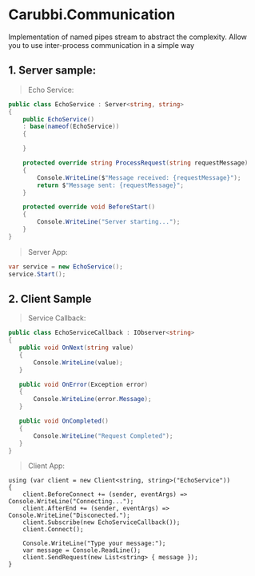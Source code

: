 # Carubbi.Communication
Implementation of named pipes stream to abstract the complexity. Allow you to use inter-process communication in a simple way

## 1. Server sample:

> Echo Service:
```csharp
public class EchoService : Server<string, string>
{
    public EchoService()
    : base(nameof(EchoService))
    {

    }

    protected override string ProcessRequest(string requestMessage)
    {
        Console.WriteLine($"Message received: {requestMessage}");
        return $"Message sent: {requestMessage}";
    }

    protected override void BeforeStart()
    {
        Console.WriteLine("Server starting...");
    }
}
```

> Server App:
```csharp
var service = new EchoService();
service.Start();
 ```
 
 ## 2. Client Sample
 
 > Service Callback:
 ```csharp
public class EchoServiceCallback : IObserver<string>
{
    public void OnNext(string value)
    {
        Console.WriteLine(value);
    }

    public void OnError(Exception error)
    {
        Console.WriteLine(error.Message);
    }

    public void OnCompleted()
    {
        Console.WriteLine("Request Completed");
    }
}
```

> Client App:
```charp
using (var client = new Client<string, string>("EchoService"))
{
    client.BeforeConnect += (sender, eventArgs) => Console.WriteLine("Connecting...");
    client.AfterEnd += (sender, eventArgs) => Console.WriteLine("Disconected.");
    client.Subscribe(new EchoServiceCallback());
    client.Connect();
   
    Console.WriteLine("Type your message:");
    var message = Console.ReadLine();
    client.SendRequest(new List<string> { message });
} 
```
        
 
    
